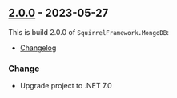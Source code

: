 ## [2.0.0](https://github.com/imnista/SquirrelFramework.MongoDB/tree/2.0.0) - 2023-05-27

This is build 2.0.0 of `SquirrelFramework.MongoDB`:

* [Changelog](https://github.com/imnista/SquirrelFramework.MongoDB/blob/2.0.0/CHANGELOG.md)

### Change

* Upgrade project to .NET 7.0